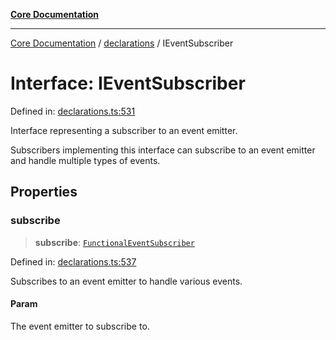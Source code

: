 [**Core Documentation**](../../README.md)

***

[Core Documentation](../../README.md) / [declarations](../README.md) / IEventSubscriber

# Interface: IEventSubscriber

Defined in: [declarations.ts:531](https://github.com/stonemjs/core/blob/65c9e07f9d264b07f6e4091fcc29046b5ca8ea45/src/declarations.ts#L531)

Interface representing a subscriber to an event emitter.

Subscribers implementing this interface can subscribe to an event emitter
and handle multiple types of events.

## Properties

### subscribe

> **subscribe**: [`FunctionalEventSubscriber`](../type-aliases/FunctionalEventSubscriber.md)

Defined in: [declarations.ts:537](https://github.com/stonemjs/core/blob/65c9e07f9d264b07f6e4091fcc29046b5ca8ea45/src/declarations.ts#L537)

Subscribes to an event emitter to handle various events.

#### Param

The event emitter to subscribe to.

